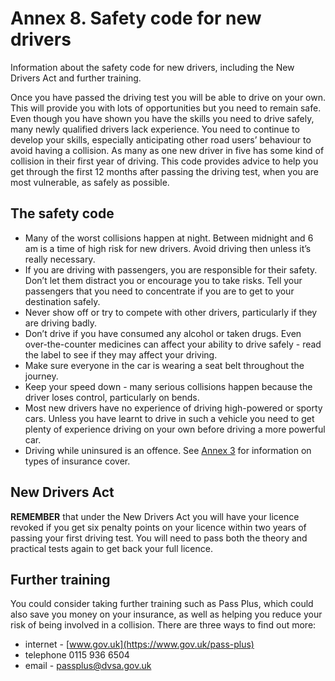 Annex 8. Safety code for new drivers
====================================

Information about the safety code for new drivers, including the New Drivers Act and further training.

Once you have passed the driving test you will be able to drive on your own. This will provide you with lots of opportunities but you need to remain safe. Even though you have shown you have the skills you need to drive safely, many newly qualified drivers lack experience. You need to continue to develop your skills, especially anticipating other road users’ behaviour to avoid having a collision. As many as one new driver in five has some kind of collision in their first year of driving. This code provides advice to help you get through the first 12 months after passing the driving test, when you are most vulnerable, as safely as possible.

The safety code
----------------

* Many of the worst collisions happen at night. Between midnight and 6 am is a time of high risk for new drivers. Avoid driving then unless it’s really necessary.
* If you are driving with passengers, you are responsible for their safety. Don’t let them distract you or encourage you to take risks. Tell your passengers that you need to concentrate if you are to get to your destination safely.
* Never show off or try to compete with other drivers, particularly if they are driving badly.
* Don’t drive if you have consumed any alcohol or taken drugs. Even over-the-counter medicines can affect your ability to drive safely - read the label to see if they may affect your driving.
* Make sure everyone in the car is wearing a seat belt throughout the journey.
* Keep your speed down - many serious collisions happen because the driver loses control, particularly on bends.
* Most new drivers have no experience of driving high-powered or sporty cars. Unless you have learnt to drive in such a vehicle you need to get plenty of experience driving on your own before driving a more powerful car.
* Driving while uninsured is an offence. See [Annex 3](/pages/annex-3-motor-vehicle-documentation-and-learner-driver-requirements.md) for information on types of insurance cover.

New Drivers Act
----------------

**REMEMBER** that under the New Drivers Act you will have your licence revoked if you get six penalty points on your licence within two years of passing your first driving test. You will need to pass both the theory and practical tests again to get back your full licence.

Further training
-----------------

You could consider taking further training such as Pass Plus, which could also save you money on your insurance, as well as helping you reduce your risk of being involved in a collision. There are three ways to find out more:

* internet - [www.gov.uk](https://www.gov.uk/pass-plus)
* telephone 0115 936 6504
* email - [passplus@dvsa.gov.uk](mailto:passplus@dvsa.gov.uk)
